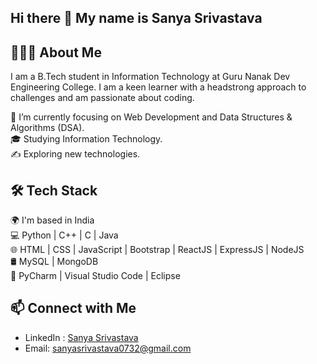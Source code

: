 ## Hi there 👋 My name is Sanya Srivastava

## 👨🏻‍💻 About Me
I am a B.Tech student in Information Technology at Guru Nanak Dev Engineering College. I am a keen learner with a headstrong approach to challenges and am passionate about coding.

🔭 I’m currently focusing on Web Development and Data Structures & Algorithms (DSA).  
🎓 Studying Information Technology.  
✍️ Exploring new technologies.

## 🛠 Tech Stack
🌍  I'm based in India <br>
💻 Python | C++ | C | Java  
🌐 HTML | CSS | JavaScript | Bootstrap | ReactJS | ExpressJS | NodeJS  
🛢 MySQL | MongoDB  
🔧 PyCharm | Visual Studio Code | Eclipse

## 📫 Connect with Me
- LinkedIn : [Sanya Srivastava](https://www.linkedin.com/in/sanya-srivastava-b961b428a/)
- Email: [sanyasrivastava0732@gmail.com](mailto:sanyasrivastava0732@gmail.com)



<!--
**Sanya0732/sanya0732** is a ✨ _special_ ✨ repository because its `README.md` (this file) appears on your GitHub profile.

Here are some ideas to get you started:
- 🔭 I’m currently working on ...
- 🌱 I’m currently learning ...
- 👯 I’m looking to collaborate on ...
- 🤔 I’m looking for help with ...
- 💬 Ask me about ...
- 📫 How to reach me: ...
- 😄 Pronouns: ...
- ⚡ Fun fact: ...
-->
